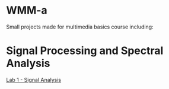 # WMM-a
Small projects made for multimedia basics course including:

# Signal Processing and Spectral Analysis
[Lab 1 - Signal Analysis](./signal%20processing/lab1.ipynb)


